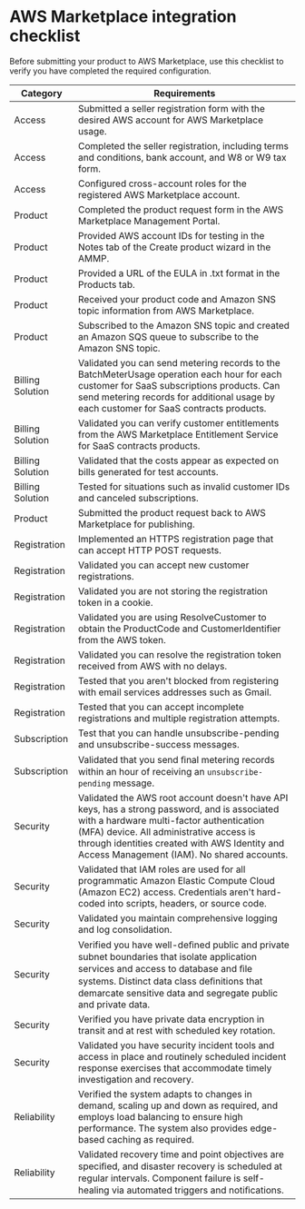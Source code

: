 # AWS Marketplace integration checklist<a name="aws-marketplace-integration-checklist"></a>

Before submitting your product to AWS Marketplace, use this checklist to verify you have completed the required configuration\.


|  **Category**  |  **Requirements**  | 
| --- | --- | 
| Access  | Submitted a seller registration form with the desired AWS account for AWS Marketplace usage\.  | 
| Access  | Completed the seller registration, including terms and conditions, bank account, and W8 or W9 tax form\.  | 
| Access  | Configured cross\-account roles for the registered AWS Marketplace account\.  | 
| Product  | Completed the product request form in the AWS Marketplace Management Portal\.  | 
| Product  | Provided AWS account IDs for testing in the Notes tab of the Create product wizard in the AMMP\. | 
| Product  | Provided a URL of the EULA in \.txt format in the Products tab\.  | 
| Product  | Received your product code and Amazon SNS topic information from AWS Marketplace\.  | 
| Product  | Subscribed to the Amazon SNS topic and created an Amazon SQS queue to subscribe to the Amazon SNS topic\.  | 
| Billing Solution  | Validated you can send metering records to the BatchMeterUsage operation each hour for each customer for SaaS subscriptions products\. Can send metering records for additional usage by each customer for SaaS contracts products\.  | 
| Billing Solution  | Validated you can verify customer entitlements from the AWS Marketplace Entitlement Service for SaaS contracts products\.  | 
| Billing Solution  | Validated that the costs appear as expected on bills generated for test accounts\.  | 
| Billing Solution  | Tested for situations such as invalid customer IDs and canceled subscriptions\.  | 
| Product  | Submitted the product request back to AWS Marketplace for publishing\.  | 
| Registration  | Implemented an HTTPS registration page that can accept HTTP POST requests\.  | 
| Registration  | Validated you can accept new customer registrations\.  | 
| Registration  | Validated you are not storing the registration token in a cookie\.  | 
| Registration  | Validated you are using ResolveCustomer to obtain the ProductCode and CustomerIdentifier from the AWS token\.  | 
| Registration  | Validated you can resolve the registration token received from AWS with no delays\.  | 
| Registration  | Tested that you aren't blocked from registering with email services addresses such as Gmail\.  | 
| Registration  | Tested that you can accept incomplete registrations and multiple registration attempts\.  | 
| Subscription  | Test that you can handle unsubscribe\-pending and unsubscribe\-success messages\.  | 
| Subscription  |  Validated that you send ﬁnal metering records within an hour of receiving an `unsubscribe-pending` message\.   | 
| Security  | Validated the AWS root account doesn't have API keys, has a strong password, and is associated with a hardware multi\-factor authentication \(MFA\) device\. All administrative access is through identities created with AWS Identity and Access Management \(IAM\)\. No shared accounts\.  | 
| Security  | Validated that IAM roles are used for all programmatic Amazon Elastic Compute Cloud \(Amazon EC2\) access\. Credentials aren't hard\-coded into scripts, headers, or source code\.  | 
| Security  | Validated you maintain comprehensive logging and log consolidation\.  | 
| Security  | Verified you have well\-deﬁned public and private subnet boundaries that isolate application services and access to database and ﬁle systems\. Distinct data class deﬁnitions that demarcate sensitive data and segregate public and private data\.  | 
| Security  | Verified you have private data encryption in transit and at rest with scheduled key rotation\.  | 
| Security  | Validated you have security incident tools and access in place and routinely scheduled incident response exercises that accommodate timely investigation and recovery\.  | 
| Reliability  | Verified the system adapts to changes in demand, scaling up and down as required, and employs load balancing to ensure high performance\. The system also provides edge\-based caching as required\.  | 
| Reliability  | Validated recovery time and point objectives are speciﬁed, and disaster recovery is scheduled at regular intervals\. Component failure is self\-healing via automated triggers and notiﬁcations\.  | 